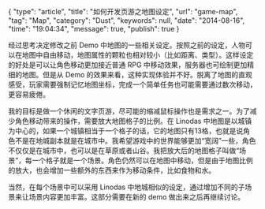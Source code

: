 {
    "type": "article",
    "title": "如何开发页游之地图设定",
    "url": "game-map",
    "tag": "Map",
    "category": "Dust",
    "keywords": null,
    "date": "2014-08-16",
    "time": "19:04:34",
    "message": true,
    "publish": true
}

经过思考决定修改之前 Demo 中地图的一些相关设定。按照之前的设定，人物可以在地图中自由移动，地图属性的颗粒也相对较小（比如距离、类型）。这样设定的好处是可以让角色移动更加接近普通 RPG 中移动效果，服务器也可绘制更加精细的地图。但是从 Demo 的效果来看，这种实现体验并不好。脱离了地图的直观感受，玩家需要强制记忆地图坐标，完成一个简单任务也可能需要通过数次移动，更容易疲倦。

我的目标是做一个休闲的文字页游，尽可能的缩减鼠标操作也是需求之一。为了减少角色移动带来的操作，需要放大地图格子的比例。在 Linodas 中地图是以城镇为中心的，如果一个城镇相当于一个格子的话，它的地图只有13格，也就是说角色不是在地城副本就是在城市中。我希望游戏中的世界能够更加“宽阔”一些，角色不仅仅是在城市中，也可以是在草原或者山谷。我把放大后的地图格子叫做“场景”，每一个格子就是一个场景。角色仍然可以在地图中移动，但是由于地图比例的放大，也会增加一些额外的东西来作为移动条件，比如食物和水。

当然，在每个场景中可以采用 Linodas 中地城相似的设定，通过增加不同的子场景来让场景内容更加丰富。这部分需要在新的 demo 做出来之后再继续讨论。
